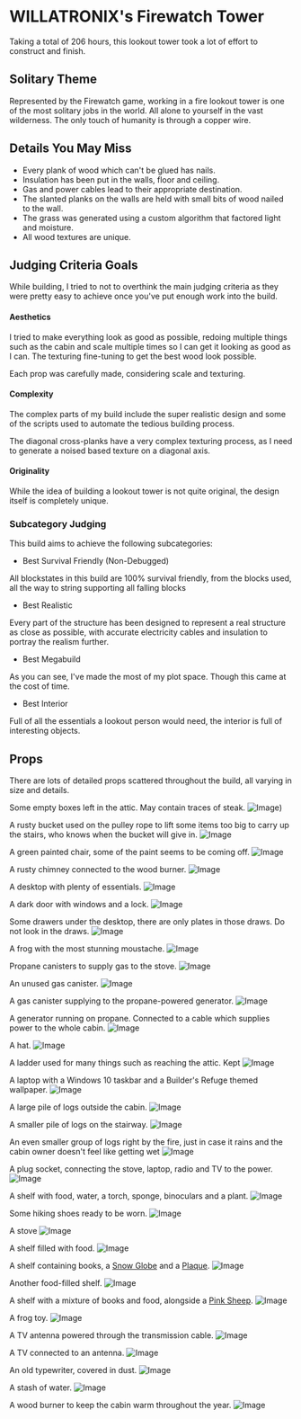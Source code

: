 # WILLATRONIX's Firewatch Tower

Taking a total of 206 hours, this lookout tower took a lot of effort to construct and finish.

## Solitary Theme

Represented by the Firewatch game, working in a fire lookout tower is one of the most solitary jobs in the world. All alone to yourself in the vast wilderness. The only touch of humanity is through a copper wire.

## Details You May Miss

- Every plank of wood which can't be glued has nails.
- Insulation has been put in the walls, floor and ceiling.
- Gas and power cables lead to their appropriate destination.
- The slanted planks on the walls are held with small bits of wood nailed to the wall.
- The grass was generated using a custom algorithm that factored light and moisture.
- All wood textures are unique.

## Judging Criteria Goals

While building, I tried to not to overthink the main judging criteria as they were pretty easy to achieve once you've put enough work into the build.

#### Aesthetics 

I tried to make everything look as good as possible, redoing multiple things such as the cabin and scale multiple times so I can get it looking as good as I can. The texturing fine-tuning to get the best wood look possible.

Each prop was carefully made, considering scale and texturing.

#### Complexity

The complex parts of my build include the super realistic design and some of the scripts used to automate the tedious building process.

The diagonal cross-planks have a very complex texturing process, as I need to generate a noised based texture on a diagonal axis.

#### Originality 

While the idea of building a lookout tower is not quite original, the design itself is completely unique.

### Subcategory Judging

This build aims to achieve the following subcategories:

- Best Survival Friendly (Non-Debugged)

All blockstates in this build are 100% survival friendly, from the blocks used, all the way to string supporting all falling blocks

- Best Realistic

Every part of the structure has been designed to represent a real structure as close as possible, with accurate electricity cables and insulation to portray the realism further.

- Best Megabuild

As you can see, I've made the most of my plot space. Though this came at the cost of time.

- Best Interior

Full of all the essentials a lookout person would need, the interior is full of interesting objects.

## Props 

There are lots of detailed props scattered throughout the build, all varying in size and details.

Some empty boxes left in the attic. May contain traces of steak. 
![Image](/img/br-2024/index/boxes.png))

A rusty bucket used on the pulley rope to lift some items too big to carry up the stairs, who knows when the bucket will give in.
![Image](/img/br-2024/index/bucket.png)

A green painted chair, some of the paint seems to be coming off.
![Image](/img/br-2024/index/chair.png)

A rusty chimney connected to the wood burner.
![Image](/img/br-2024/index/chimney.png)

A desktop with plenty of essentials.
![Image](/img/br-2024/index/desktop.png)

A dark door with windows and a lock.
![Image](/img/br-2024/index/door.png)

Some drawers under the desktop, there are only plates in those draws. Do not look in the draws.
![Image](/img/br-2024/index/drawers.png)

A frog with the most stunning moustache.
![Image](/img/br-2024/index/frog.png)

Propane canisters to supply gas to the stove.
![Image](/img/br-2024/index/gas.png)

An unused gas canister.
![Image](/img/br-2024/index/gas1.png)

A gas canister supplying to the propane-powered generator.
![Image](/img/br-2024/index/gas2.png)

A generator running on propane. Connected to a cable which supplies power to the whole cabin.
![Image](/img/br-2024/index/generator.png)

A hat.
![Image](/img/br-2024/index/hat.png)

A ladder used for many things such as reaching the attic. Kept 
![Image](/img/br-2024/index/ladder.png)

A laptop with a Windows 10 taskbar and a Builder's Refuge themed wallpaper. 
![Image](/img/br-2024/index/laptop.png)

A large pile of logs outside the cabin.
![Image](/img/br-2024/index/logs.png)

A smaller pile of logs on the stairway.
![Image](/img/br-2024/index/logs1.png)

An even smaller group of logs right by the fire, just in case it rains and the cabin owner doesn't feel like getting wet
![Image](/img/br-2024/index/logs2.png)

A plug socket, connecting the stove, laptop, radio and TV to the power.
![Image](/img/br-2024/index/plug-socket.png)

A shelf with food, water, a torch, sponge, binoculars and a plant.
![Image](/img/br-2024/index/shelf.png)

Some hiking shoes ready to be worn.
![Image](/img/br-2024/index/shoes.png)

A stove
![Image](/img/br-2024/index/stove.png)

A shelf filled with food.
![Image](/img/br-2024/index/top-shelf-east.png)

A shelf containing books, a [Snow Globe](easter-eggs.md#dirt-hut-snow-globe) and a [Plaque](easter-eggs.md#builders-refuge-plaque).
![Image](/img/br-2024/index/top-shelf-north.png)

Another food-filled shelf.
![Image](/img/br-2024/index/top-shelf-south.png)

A shelf with a mixture of books and food, alongside a [Pink Sheep](easter-eggs.md#pink-sheep).
![Image](/img/br-2024/index/top-shelf-west.png)

A frog toy.
![Image](/img/br-2024/index/toy-frog.png)

A TV antenna powered through the transmission cable.
![Image](/img/br-2024/index/tv-antenna.png)

A TV connected to an antenna.
![Image](/img/br-2024/index/tv.png)

An old typewriter, covered in dust.
![Image](/img/br-2024/index/typewriter.png)

A stash of water.
![Image](/img/br-2024/index/water.png)

A wood burner to keep the cabin warm throughout the year.
![Image](/img/br-2024/index/wood-burner.png)


